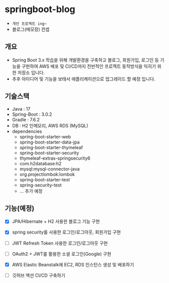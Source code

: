 # springboot-blog
- `개인 프로젝트 ing~`
- 블로그(메모장) 컨셉

## 개요
- Spring Boot 3.x 학습을 위해 개발환경을 구축하고 블로그, 회원가입, 로그인 등 기능을 구현하여 AWS 배포 및 CI/CD까지 전반적인 프로젝트 동작방식을 익히기 위한 저장소 입니다.
- 추후 아이디어 및 기능을 보태서 애플리케이션으로 업그레이드 할 예정 입니다.

## 기술스택
- Java : 17
- Spring-Boot : 3.0.2
- Gradle : 7.6.2
- DB : H2 인메모리, AWS RDS (MySQL)
- dependencies
  - spring-boot-starter-web
  - spring-boot-starter-data-jpa
  - spring-boot-starter-thymeleaf
  - spring-boot-starter-security
  - thymeleaf-extras-springsecurity6
  - com.h2database:h2
  - mysql:mysql-connector-java
  - org.projectlombok:lombok
  - spring-boot-starter-test
  - spring-security-test
  - ... 추가 예정


## 기능(예정)
 - [X] JPA/Hibernate + H2 사용한 블로그 기능 구현
 - [X] spring security를 사용한 로그인/로그아웃, 회원가입 구현
 - [ ] JWT Refresh Token 사용한 로그인/로그아웃 구현
 - [ ] OAuth2 + JWT를 활용한 소셜 로그인(Google) 구현
 - [X] AWS Elastic Beanstalk에 EC2, RDS 인스턴스 생성 및 배포하기
 - [ ] 깃허브 액션 CI/CD 구축하기

